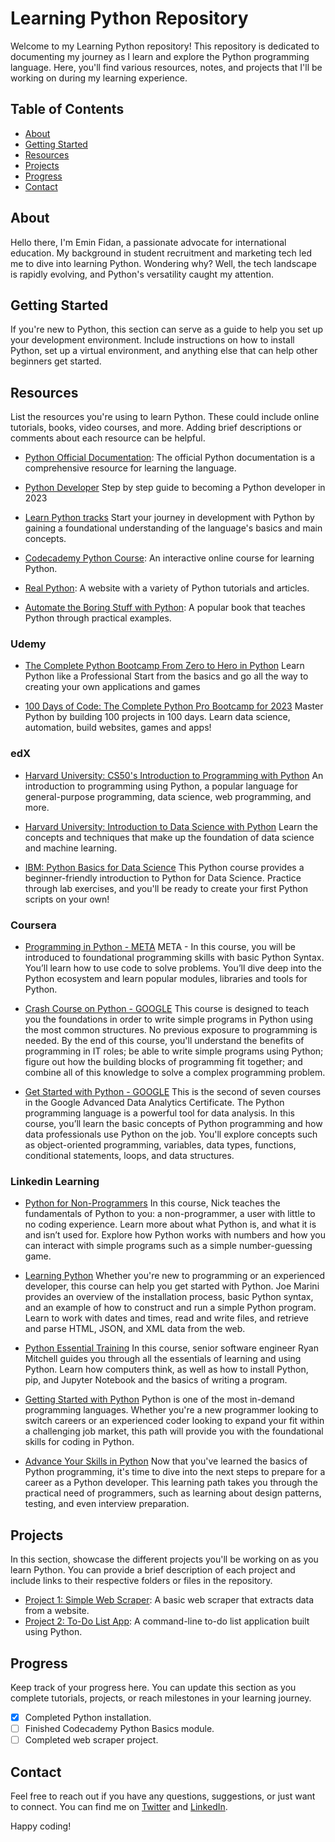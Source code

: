 # Learning Python Repository

Welcome to my Learning Python repository! This repository is dedicated to documenting my journey as I learn and explore the Python programming language. Here, you'll find various resources, notes, and projects that I'll be working on during my learning experience.

## Table of Contents

- [About](#about)
- [Getting Started](#getting-started)
- [Resources](#resources)
- [Projects](#projects)
- [Progress](#progress)
- [Contact](#contact)

## About

Hello there, I'm Emin Fidan, a passionate advocate for international education. My background in student recruitment and marketing tech led me to dive into learning Python. Wondering why? Well, the tech landscape is rapidly evolving, and Python's versatility caught my attention.

## Getting Started

If you're new to Python, this section can serve as a guide to help you set up your development environment. Include instructions on how to install Python, set up a virtual environment, and anything else that can help other beginners get started.

## Resources

List the resources you're using to learn Python. These could include online tutorials, books, video courses, and more. Adding brief descriptions or comments about each resource can be helpful.



- [Python Official Documentation](https://docs.python.org/): The official Python documentation is a comprehensive resource for learning the language.

- [Python Developer](https://roadmap.sh/python) Step by step guide to becoming a Python developer in 2023

- [Learn Python tracks](https://hyperskill.org/categories/1) Start your journey in development with Python by gaining a foundational understanding of the language's basics and main concepts.

- [Codecademy Python Course](https://www.codecademy.com/learn/learn-python-3): An interactive online course for learning Python.

- [Real Python](https://realpython.com/): A website with a variety of Python tutorials and articles.

- [Automate the Boring Stuff with Python](https://automatetheboringstuff.com/): A popular book that teaches Python through practical examples.

### Udemy

- [The Complete Python Bootcamp From Zero to Hero in Python](https://www.udemy.com/course/complete-python-bootcamp) Learn Python like a Professional Start from the basics and go all the way to creating your own applications and games

- [100 Days of Code: The Complete Python Pro Bootcamp for 2023](https://www.udemy.com/course/100-days-of-code/) Master Python by building 100 projects in 100 days. Learn data science, automation, build websites, games and apps!

### edX

- [Harvard University: CS50's Introduction to Programming with Python](https://www.edx.org/learn/python/harvard-university-cs50-s-introduction-to-programming-with-python) An introduction to programming using Python, a popular language for general-purpose programming, data science, web programming, and more.

- [Harvard University: Introduction to Data Science with Python](https://www.edx.org/learn/data-science/harvard-university-introduction-to-data-science-with-python) Learn the concepts and techniques that make up the foundation of data science and machine learning.

- [IBM: Python Basics for Data Science](https://www.edx.org/learn/python/ibm-python-basics-for-data-science) This Python course provides a beginner-friendly introduction to Python for Data Science. Practice through lab exercises, and you'll be ready to create your first Python scripts on your own!

### Coursera

- [Programming in Python - META](https://www.coursera.org/learn/programming-in-python) META - In this course, you will be introduced to foundational programming skills with basic Python Syntax. You’ll learn how to use code to solve problems. You’ll dive deep into the Python ecosystem and learn popular modules, libraries and tools for Python. 

- [Crash Course on Python - GOOGLE](https://www.coursera.org/learn/python-crash-course) This course is designed to teach you the foundations in order to write simple programs in Python using the most common structures. No previous exposure to programming is needed. By the end of this course, you'll understand the benefits of programming in IT roles; be able to write simple programs using Python; figure out how the building blocks of programming fit together; and combine all of this knowledge to solve a complex programming problem. 

- [Get Started with Python - GOOGLE](https://www.coursera.org/learn/get-started-with-python)  This is the second of seven courses in the Google Advanced Data Analytics Certificate. The Python programming language is a powerful tool for data analysis. In this course, you’ll learn the basic concepts of Python programming and how data professionals use Python on the job. You'll explore concepts such as object-oriented programming, variables, data types, functions, conditional statements, loops, and data structures. 

### Linkedin Learning

- [Python for Non-Programmers](https://www.linkedin.com/learning/python-for-non-programmers) In this course, Nick teaches the fundamentals of Python to you: a non-programmer, a user with little to no coding experience. Learn more about what Python is, and what it is and isn’t used for. Explore how Python works with numbers and how you can interact with simple programs such as a simple number-guessing game. 

- [Learning Python](https://www.linkedin.com/learning/learning-python-14393370) Whether you're new to programming or an experienced developer, this course can help you get started with Python. Joe Marini provides an overview of the installation process, basic Python syntax, and an example of how to construct and run a simple Python program. Learn to work with dates and times, read and write files, and retrieve and parse HTML, JSON, and XML data from the web.

- [Python Essential Training](https://www.linkedin.com/learning/python-essential-training-18764650) In this course, senior software engineer Ryan Mitchell guides you through all the essentials of learning and using Python. Learn how computers think, as well as how to install Python, pip, and Jupyter Notebook and the basics of writing a program. 

- [Getting Started with Python](https://www.linkedin.com/learning/paths/getting-started-with-python) Python is one of the most in-demand programming languages. Whether you're a new programmer looking to switch careers or an experienced coder looking to expand your fit within a challenging job market, this path will provide you with the foundational skills for coding in Python.

- [Advance Your Skills in Python](https://www.linkedin.com/learning/paths/advance-your-skills-in-python-8969631) Now that you've learned the basics of Python programming, it's time to dive into the next steps to prepare for a career as a Python developer. This learning path takes you through the practical need of programmers, such as learning about design patterns, testing, and even interview preparation.





## Projects

In this section, showcase the different projects you'll be working on as you learn Python. You can provide a brief description of each project and include links to their respective folders or files in the repository.

- [Project 1: Simple Web Scraper](/projects/project1/): A basic web scraper that extracts data from a website.
- [Project 2: To-Do List App](/projects/project2/): A command-line to-do list application built using Python.

## Progress

Keep track of your progress here. You can update this section as you complete tutorials, projects, or reach milestones in your learning journey.

- [x] Completed Python installation.
- [ ] Finished Codecademy Python Basics module.
- [ ] Completed web scraper project.

## Contact

Feel free to reach out if you have any questions, suggestions, or just want to connect. You can find me on [Twitter](https://twitter.com/emindevrimfidan) and [LinkedIn](https://linkedin.com/in/emindevrimfidan).

Happy coding!
